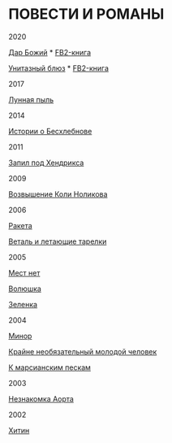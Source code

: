 # ПОВЕСТИ И РОМАНЫ

2020

[Дар Божий](https://raw.githubusercontent.com/psemiletov/prose/main/%D0%B4%D0%B0%D1%80.txt) * [FB2-книга](https://raw.githubusercontent.com/psemiletov/prose/refs/heads/main/%D0%B4%D0%B0%D1%80.fb2)

[Унитазный блюз](https://raw.githubusercontent.com/psemiletov/prose/main/%D1%83%D0%BD%D0%B8%D1%82%D0%B0%D0%B7%D0%BD%D1%8B%D0%B9%20%D0%B1%D0%BB%D1%8E%D0%B7.txt) * [FB2-книга](https://raw.githubusercontent.com/psemiletov/prose/refs/heads/main/%D1%83%D0%BD%D0%B8%D1%82%D0%B0%D0%B7%D0%BD%D1%8B%D0%B9%20%D0%B1%D0%BB%D1%8E%D0%B7.fb2)

2017

[Лунная пыль](https://raw.githubusercontent.com/psemiletov/prose/main/%D0%BB%D1%83%D0%BD%D0%BD%D0%B0%D1%8F%20%D0%BF%D1%8B%D0%BB%D1%8C.txt)

2014

[Истории о Бесхлебнове](https://raw.githubusercontent.com/psemiletov/prose/main/%D0%B8%D1%81%D1%82%D0%BE%D1%80%D0%B8%D0%B8%20%D0%BE%20%D0%B1%D0%B5%D1%81%D1%85%D0%BB%D0%B5%D0%B1%D0%BD%D0%BE%D0%B2%D0%B5.txt)



2011

[Запил под Хендрикса](https://raw.githubusercontent.com/psemiletov/prose/main/%D0%B7%D0%B0%D0%BF%D0%B8%D0%BB%20%D0%BF%D0%BE%D0%B4%20%D1%85%D0%B5%D0%BD%D0%B4%D1%80%D0%B8%D0%BA%D1%81%D0%B0.txt)

2009

[Возвышение Коли Ноликова](https://raw.githubusercontent.com/psemiletov/prose/main/%D0%BD%D0%BE%D0%BB%D0%B8%D0%BA%D0%BE%D0%B2.txt)

2006

[Ракета](https://raw.githubusercontent.com/psemiletov/prose/main/%D1%80%D0%B0%D0%BA%D0%B5%D1%82%D0%B0.txt)

[Веталь и летающие тарелки](https://raw.githubusercontent.com/psemiletov/prose/main/%D0%B2%D0%B5%D1%82%D0%B0%D0%BB%D1%8C.txt)

2005

[Мест нет](https://raw.githubusercontent.com/psemiletov/prose/main/%D0%BC%D0%B5%D1%81%D1%82%20%D0%BD%D0%B5%D1%82.txt)

[Волюшка](https://raw.githubusercontent.com/psemiletov/prose/main/%D0%B2%D0%BE%D0%BB%D1%8E%D1%88%D0%BA%D0%B0.txt)

[Зеленка](https://raw.githubusercontent.com/psemiletov/prose/main/%D0%B7%D0%B5%D0%BB%D0%B5%D0%BD%D0%BA%D0%B0.txt)


2004

[Минор](https://raw.githubusercontent.com/psemiletov/prose/main/%D0%BC%D0%B8%D0%BD%D0%BE%D1%80.txt)

[Крайне необязательный молодой человек](https://raw.githubusercontent.com/psemiletov/prose/main/%D0%BC%D0%BE%D0%BB%D1%87%D0%B5%D0%BB.txt)

[К марсианским пескам](https://raw.githubusercontent.com/psemiletov/prose/main/%D0%BA%20%D0%BC%D0%B0%D1%80%D1%81%D0%B8%D0%B0%D0%BD%D1%81%D0%BA%D0%B8%D0%BC%20%D0%BF%D0%B5%D1%81%D0%BA%D0%B0%D0%BC.txt)


2003

[Незнакомка Аорта](https://raw.githubusercontent.com/psemiletov/prose/main/%D0%B0%D0%BE%D1%80%D1%82%D0%B0.txt)

2002

[Хитин](https://raw.githubusercontent.com/psemiletov/prose/main/%D1%85%D0%B8%D1%82%D0%B8%D0%BD.txt)
